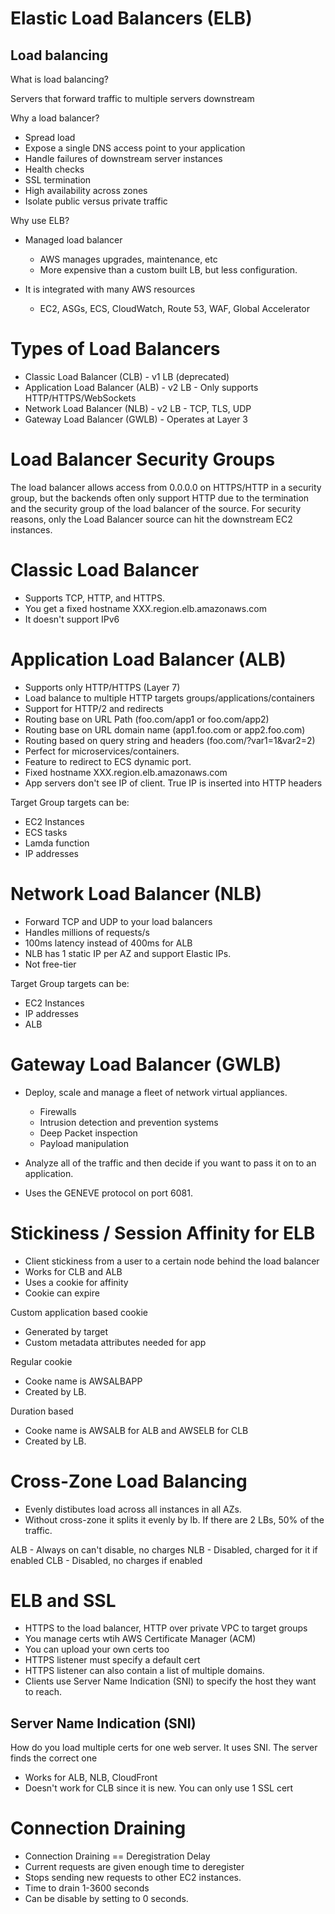 # Elastic Load Balancers (ELB)

## Load balancing

What is load balancing?

Servers that forward traffic to multiple servers downstream

Why a load balancer?

- Spread load
- Expose a single DNS access point to your application
- Handle failures of downstream server instances
- Health checks
- SSL termination
- High availability across zones
- Isolate public versus private traffic

Why use ELB?

- Managed load balancer
  - AWS manages upgrades, maintenance, etc
  - More expensive than a custom built LB, but less configuration.

- It is integrated with many AWS resources
  - EC2, ASGs, ECS, CloudWatch, Route 53, WAF, Global Accelerator

# Types of Load Balancers

- Classic Load Balancer (CLB) - v1 LB (deprecated)
- Application Load Balancer (ALB) - v2 LB - Only supports HTTP/HTTPS/WebSockets
- Network Load Balancer (NLB) - v2 LB - TCP, TLS, UDP
- Gateway Load Balancer (GWLB) - Operates at Layer 3

# Load Balancer Security Groups

The load balancer allows access from 0.0.0.0 on HTTPS/HTTP in a security group, but the backends often only support HTTP due to the termination and the security group of the load balancer of the source. For security reasons, only the Load Balancer source can hit the downstream EC2 instances.

# Classic Load Balancer

- Supports TCP, HTTP, and HTTPS.
- You get a fixed hostname XXX.region.elb.amazonaws.com
- It doesn't support IPv6

# Application Load Balancer (ALB)

- Supports only HTTP/HTTPS (Layer 7)
- Load balance to multiple HTTP targets groups/applications/containers
- Support for HTTP/2 and redirects
- Routing base on URL Path (foo.com/app1 or foo.com/app2)
- Routing base on URL domain name (app1.foo.com or app2.foo.com)
- Routing based on query string and headers (foo.com/?var1=1&var2=2)
- Perfect for microservices/containers.
- Feature to redirect to ECS dynamic port.
- Fixed hostname XXX.region.elb.amazonaws.com
- App servers don't see IP of client. True IP is inserted into HTTP headers

Target Group targets can be:
- EC2 Instances
- ECS tasks
- Lamda function
- IP addresses

# Network Load Balancer (NLB)

- Forward TCP and UDP to your load balancers
- Handles millions of requests/s
- 100ms latency instead of 400ms for ALB
- NLB has 1 static IP per AZ and support Elastic IPs.
- Not free-tier

Target Group targets can be:
- EC2 Instances
- IP addresses
- ALB

# Gateway Load Balancer (GWLB)

- Deploy, scale and manage a fleet of network virtual appliances.
  - Firewalls
  - Intrusion detection and prevention systems
  - Deep Packet inspection
  - Payload manipulation

- Analyze all of the traffic and then decide if you want to pass it on to an application.
- Uses the GENEVE protocol on port 6081.

# Stickiness / Session Affinity for ELB

- Client stickiness from a user to a certain node behind the load balancer
- Works for CLB and ALB
- Uses a cookie for affinity
- Cookie can expire

Custom application based cookie
- Generated by target
- Custom metadata attributes needed for app

Regular cookie
- Cooke name is AWSALBAPP
- Created by LB.

Duration based
- Cooke name is AWSALB for ALB and AWSELB for CLB
- Created by LB.

# Cross-Zone Load Balancing

- Evenly distibutes load across all instances in all AZs.
- Without cross-zone it splits it evenly by lb. If there are 2 LBs, 50% of the traffic.

ALB - Always on can't disable, no charges
NLB - Disabled, charged for it if enabled
CLB - Disabled, no charges if enabled

# ELB and SSL

- HTTPS to the load balancer, HTTP over private VPC to target groups
- You manage certs wtih AWS Certificate Manager (ACM)
- You can upload your own certs too
- HTTPS listener must specify a default cert
- HTTPS listener can also contain a list of multiple domains.
- Clients use Server Name Indication (SNI) to specify the host they want to reach.

## Server Name Indication (SNI)

How do you load multiple certs for one web server. It uses SNI. The server finds the correct one

- Works for ALB, NLB, CloudFront
- Doesn't work for CLB since it is new. You can only use 1 SSL cert

# Connection Draining

- Connection Draining == Deregistration Delay
- Current requests are given enough time to deregister
- Stops sending new requests to other EC2 instances.
- Time to drain 1-3600 seconds
- Can be disable by setting to 0 seconds.

